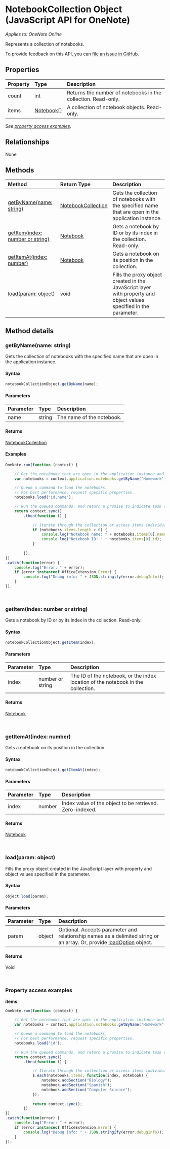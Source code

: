 # NotebookCollection Object (JavaScript API for OneNote)

_Applies to: OneNote Online_  

Represents a collection of notebooks.

To provide feedback on this API, you can [file an issue in GitHub](https://github.com/OfficeDev/office-js-docs/issues/new?title=OneNote-notebookCollection).

## Properties

| Property	   | Type	|Description|
|:---------------|:--------|:----------|
|count|int|Returns the number of notebooks in the collection. Read-only.|
|items|[Notebook[]](notebook.md)|A collection of notebook objects. Read-only.|

_See [property access examples](#property-access-examples)_.

## Relationships

None


## Methods

| Method		   | Return Type	|Description| 
|:---------------|:--------|:----------|
|[getByName(name: string)](#getbynamename-string)|[NotebookCollection](notebookcollection.md)|Gets the collection of notebooks with the specified name that are open in the application instance.|
|[getItem(index: number or string)](#getitemindex-number-or-string)|[Notebook](notebook.md)|Gets a notebook by ID or by its index in the collection. Read-only.|
|[getItemAt(index: number)](#getitematindex-number)|[Notebook](notebook.md)|Gets a notebook on its position in the collection.|
|[load(param: object)](#loadparam-object)|void|Fills the proxy object created in the JavaScript layer with property and object values specified in the parameter.|

## Method details

### getByName(name: string)

Gets the collection of notebooks with the specified name that are open in the application instance.

#### Syntax

```js
notebookCollectionObject.getByName(name);
```

#### Parameters

| Parameter	   | Type	|Description|
|:---------------|:--------|:----------|
|name|string|The name of the notebook.|

#### Returns

[NotebookCollection](notebookcollection.md)

#### Examples

```js
OneNote.run(function (context) {

    // Get the notebooks that are open in the application instance and have the specified name.
    var notebooks = context.application.notebooks.getByName("Homework");

    // Queue a command to load the notebooks. 
    // For best performance, request specific properties.           
    notebooks.load("id,name");

    // Run the queued commands, and return a promise to indicate task completion.
    return context.sync()
        .then(function () {

            // Iterate through the collection or access items individually by index, for example: notebooks.items[0]
            if (notebooks.items.length > 0) {
                console.log("Notebook name: " + notebooks.items[0].name);
                console.log("Notebook ID: " + notebooks.items[0].id);
            }
                
        });
})
.catch(function(error) {
	console.log("Error: " + error);
	if (error instanceof OfficeExtension.Error) {
		console.log("Debug info: " + JSON.stringify(error.debugInfo));
	}
});
```

<br/>

### getItem(index: number or string)

Gets a notebook by ID or by its index in the collection. Read-only.

#### Syntax

```js
notebookCollectionObject.getItem(index);
```

#### Parameters

| Parameter	   | Type	|Description|
|:---------------|:--------|:----------|
|index|number or string|The ID of the notebook, or the index location of the notebook in the collection.|

#### Returns

[Notebook](notebook.md)

<br/>

### getItemAt(index: number)

Gets a notebook on its position in the collection.

#### Syntax

```js
notebookCollectionObject.getItemAt(index);
```

#### Parameters

| Parameter	   | Type	|Description|
|:---------------|:--------|:----------|
|index|number|Index value of the object to be retrieved. Zero-indexed.|

#### Returns

[Notebook](notebook.md)

<br/>

### load(param: object)

Fills the proxy object created in the JavaScript layer with property and object values specified in the parameter.

#### Syntax

```js
object.load(param);
```

#### Parameters

| Parameter	   | Type	|Description|
|:---------------|:--------|:----------|
|param|object|Optional. Accepts parameter and relationship names as a delimited string or an array. Or, provide [loadOption](loadoption.md) object.|

#### Returns

Void

<br/>

### Property access examples

**items**

```js
OneNote.run(function (context) {

    // Get the notebooks that are open in the application instance and have the specified name.
    var notebooks = context.application.notebooks.getByName("Homework");

    // Queue a command to load the notebooks. 
    // For best performance, request specific properties.           
    notebooks.load("id");

    // Run the queued commands, and return a promise to indicate task completion.
    return context.sync()
        .then(function () {

            // Iterate through the collection or access items individually by index, for example: notebooks.items[0]
            $.each(notebooks.items, function(index, notebook) {
                notebook.addSection("Biology");
                notebook.addSection("Spanish");
                notebook.addSection("Computer Science");
            });
            
            return context.sync();
        });
})
.catch(function(error) {
	console.log("Error: " + error);
	if (error instanceof OfficeExtension.Error) {
		console.log("Debug info: " + JSON.stringify(error.debugInfo));
	}
});
```

